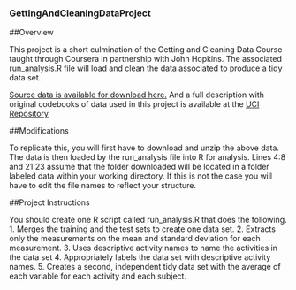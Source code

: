 ### GettingAndCleaningDataProject

##Overview

This project is a short culmination of the Getting and Cleaning Data Course taught through Coursera in partnership with John Hopkins. The associated run_analysis.R file will load and clean the data associated to produce a tidy data set.

[Source data is available for download here.](https://d396qusza40orc.cloudfront.net/getdata%2Fprojectfiles%2FUCI%20HAR%20Dataset.zip) And a full description with original codebooks of data used in this project is available at the [UCI Repository](http://archive.ics.uci.edu/ml/datasets/Human+Activity+Recognition+Using+Smartphones)

##Modifications

To replicate this, you will first have to download and unzip the above data. The data is then loaded by the run_analysis file into R for analysis. Lines 4:8 and 21:23 assume that the folder downloaded will be located in a folder labeled data within your working directory. If this is not the case you will have to edit the file names to reflect your structure.

##Project Instructions 

You should create one R script called run_analysis.R that does the following. 1. Merges the training and the test sets to create one data set. 2. Extracts only the measurements on the mean and standard deviation for each measurement. 3. Uses descriptive activity names to name the activities in the data set 4. Appropriately labels the data set with descriptive activity names. 5. Creates a second, independent tidy data set with the average of each variable for each activity and each subject.


